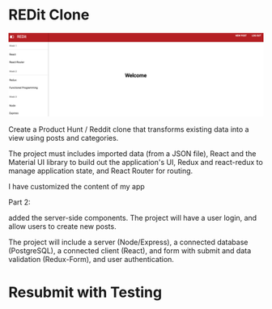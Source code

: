 # REDit Clone

![Alt text](./screenshots/redit_screenshot.png "REDit Clone")

Create a Product Hunt / Reddit clone that transforms existing data into a view using posts and categories.

The project must includes imported data (from a JSON file),  React and the Material UI library to build out the application's UI, 
Redux and react-redux to manage application state, and React Router for routing.

I have customized the content of my app

Part 2:

 added the server-side components. The project will have a user login, and allow users to create new posts.

 The project will include a server (Node/Express), a connected database (PostgreSQL), a connected client (React), 
 and form with submit and data validation (Redux-Form), and user authentication.

 # Resubmit with Testing


